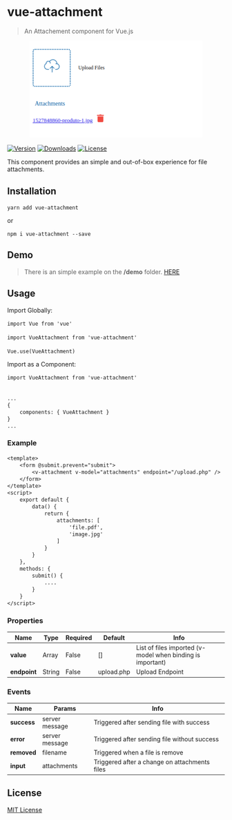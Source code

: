 # vue-attachment

> An Attachement component for Vue.js

<center>
    <p>
        <img src="preview.png" alt="Preview" width="400">
    </p>
</center>

<p>
  <a href="https://www.npmjs.com/package/vue-attachment"><img src="https://img.shields.io/npm/v/vue-attachment.svg" alt="Version"></a>
  <a href="https://www.npmjs.com/package/vue-attachment"><img src="https://img.shields.io/npm/dm/vue-attachment.svg" alt="Downloads"></a>
  <a href="https://www.npmjs.com/package/vue-attachment"><img src="https://img.shields.io/npm/l/vue-attachment.svg" alt="License"></a>
</p>

This component provides an simple and out-of-box experience for file attachments.

## Installation

```
yarn add vue-attachment
```
or

```
npm i vue-attachment --save
```

## Demo

> There is an simple example on the **/demo** folder. 
[HERE](https://github.com/namadnuno/vue-attachment/tree/master/demo)

## Usage

Import Globally:

```
import Vue from 'vue'

import VueAttachment from 'vue-attachment'

Vue.use(VueAttachment)
```

Import as a Component:

```
import VueAttachment from 'vue-attachment'


...
{ 
    components: { VueAttachment }
}
...
```

### Example
```
<template>
    <form @submit.prevent="submit">
        <v-attachment v-model="attachments" endpoint="/upload.php" />
    </form>
</template>
<script>
    export default {
        data() {
            return {
                attachments: [
                    'file.pdf',
                    'image.jpg'
                ]
            }
        }
    },
    methods: {
        submit() {
            ....
        }
    }
</script>
```

### Properties

| Name                    | Type     | Required | Default         | Info                                                                        |
| ----------------------- | -------- | -------- | --------------- | --------------------------------------------------------------------------- |
| **value**               | Array    | False    | []              | List of files imported (v-model when binding is important)                  |
| **endpoint**            | String   | False    | upload.php      | Upload Endpoint              |

### Events

| Name         | Params                           | Info                                                                       |
| ------------ | -------------------------------- | -------------------------------------------------------------------------- |
| **success**  | server message                   | Triggered after sending file with success                                  |
| **error**    | server message                   | Triggered after sending file without success                               |
| **removed**  | filename                         | Triggered when a file is remove                                                     |
| **input**    | attachments                      | Triggered after a change on attachments files                              |

## License

[MIT License](http://en.wikipedia.org/wiki/MIT_License)
